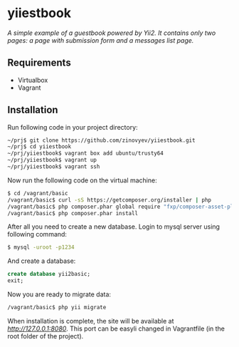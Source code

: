 yiiestbook
==========

*A simple example of a guestbook powered by Yii2. It contains only two pages: a page with submission form and a messages list page.*

## Requirements
* Virtualbox
* Vagrant

## Installation

Run following code in your project directory:

```sh
~/prj$ git clone https://github.com/zinovyev/yiiestbook.git
~/prj$ cd yiiestbook
~/prj/yiiestbook$ vagrant box add ubuntu/trusty64
~/prj/yiiestbook$ vagrant up
~/prj/yiiestbook$ vagrant ssh
```

Now run the following code on the virtual machine:

```sh
$ cd /vagrant/basic
/vagrant/basic$ curl -sS https://getcomposer.org/installer | php
/vagrant/basic$ php composer.phar global require "fxp/composer-asset-plugin:1.0.0-beta4"
/vagrant/basic$ php composer.phar install
```
After all you need to create a new database. Login to mysql server using following command:
```sh
$ mysql -uroot -p1234
```

And create a database:
```sql
create database yii2basic;
exit;
```

Now you are ready to migrate data:
```sh
/vagrant/basic$ php yii migrate
```

When installation is complete, the site will be available at *http://127.0.0.1:8080*. This port can be easyli changed in Vagrantfile (in the root folder of the project).